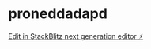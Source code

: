 # proneddadapd

[Edit in StackBlitz next generation editor ⚡️](https://stackblitz.com/~/github.com/Eddad3/proneddadapd)